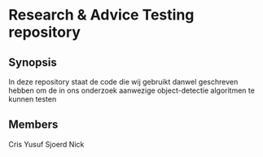 # Research & Advice Testing repository

## Synopsis
In deze repository staat de code die wij gebruikt danwel
geschreven hebben om de in ons onderzoek aanwezige 
object-detectie algoritmen te kunnen testen

## Members
Cris
Yusuf
Sjoerd
Nick
